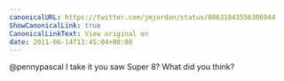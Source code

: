 ```yaml
---
canonicalURL: https://twitter.com/jmjordan/status/80631843556306944
ShowCanonicalLink: true
CanonicalLinkText: View original on
date: 2011-06-14T13:45:04+00:00
---
```

@pennypascal I take it you saw Super 8? What did you think?